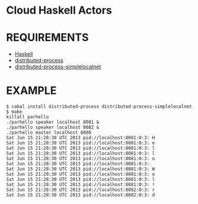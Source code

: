 # Cloud Haskell Actors

# REQUIREMENTS

* [Haskell](http://www.haskell.org/)
* [distributed-process](http://hackage.haskell.org/package/distributed-process)
* [distributed-process-simplelocalnet](http://hackage.haskell.org/package/distributed-process-simplelocalnet)

# EXAMPLE

```
$ cabal install distributed-process distributed-process-simplelocalnet
$ make
killall parhello
./parhello speaker localhost 8081 &
./parhello speaker localhost 8082 &
./parhello master localhost 8080
Sat Jun 15 21:28:30 UTC 2013 pid://localhost:8081:0:3: H
Sat Jun 15 21:28:30 UTC 2013 pid://localhost:8081:0:3: e
Sat Jun 15 21:28:30 UTC 2013 pid://localhost:8081:0:3: l
Sat Jun 15 21:28:30 UTC 2013 pid://localhost:8081:0:3: l
Sat Jun 15 21:28:30 UTC 2013 pid://localhost:8081:0:3: o
Sat Jun 15 21:28:30 UTC 2013 pid://localhost:8081:0:3:  
Sat Jun 15 21:28:30 UTC 2013 pid://localhost:8081:0:3: W
Sat Jun 15 21:28:30 UTC 2013 pid://localhost:8081:0:3: o
Sat Jun 15 21:28:30 UTC 2013 pid://localhost:8081:0:3: l
Sat Jun 15 21:28:30 UTC 2013 pid://localhost:8081:0:3: !
Sat Jun 15 21:28:30 UTC 2013 pid://localhost:8082:0:3: r
Sat Jun 15 21:28:30 UTC 2013 pid://localhost:8082:0:3: d
```
